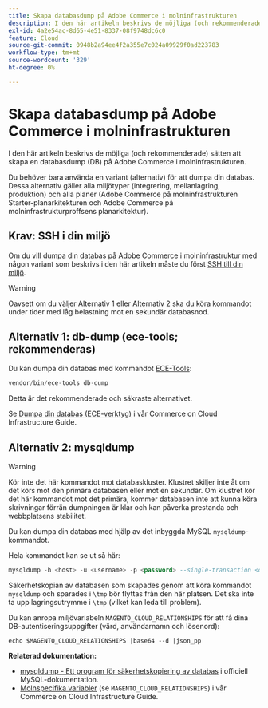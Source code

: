 ```yaml
---
title: Skapa databasdump på Adobe Commerce i molninfrastrukturen
description: I den här artikeln beskrivs de möjliga (och rekommenderade) sätten att skapa en databasdump (DB) på Adobe Commerce i molninfrastrukturen.
exl-id: 4a2e54ac-8d65-4e51-8337-08f9748dc6c0
feature: Cloud
source-git-commit: 0948b2a94ee4f2a355e7c024a09929f0ad223783
workflow-type: tm+mt
source-wordcount: '329'
ht-degree: 0%

---
```


# Skapa databasdump på Adobe Commerce i molninfrastrukturen

I den här artikeln beskrivs de möjliga (och rekommenderade) sätten att skapa en databasdump (DB) på Adobe Commerce i molninfrastrukturen.

Du behöver bara använda en variant (alternativ) för att dumpa din databas. Dessa alternativ gäller alla miljötyper (integrering, mellanlagring, produktion) och alla planer (Adobe Commerce på molninfrastrukturen Starter-planarkitekturen och Adobe Commerce på molninfrastrukturproffsens planarkitektur).

## Krav: SSH i din miljö

Om du vill dumpa din databas på Adobe Commerce i molninfrastruktur med någon variant som beskrivs i den här artikeln måste du först [SSH till din miljö](https://experienceleague.adobe.com/docs/commerce-cloud-service/user-guide/develop/secure-connections.html?lang=sv-SE).

>[!WARNING]
>
>Oavsett om du väljer Alternativ 1 eller Alternativ 2 ska du köra kommandot under tider med låg belastning mot en sekundär databasnod.

## Alternativ 1: db-dump (**ece-tools; rekommenderas**)

Du kan dumpa din databas med kommandot [ECE-Tools](https://experienceleague.adobe.com/docs/commerce-cloud-service/user-guide/dev-tools/ece-tools/update-package.html?lang=sv-SE):

```php
vendor/bin/ece-tools db-dump
```

Detta är det rekommenderade och säkraste alternativet.

Se [Dumpa din databas (ECE-verktyg)](https://experienceleague.adobe.com/docs/commerce-cloud-service/user-guide/develop/storage/database-dump.html?lang=sv-SE) i vår Commerce on Cloud Infrastructure Guide.

## Alternativ 2: mysqldump

>[!WARNING]
>
>Kör inte det här kommandot mot databaskluster. Klustret skiljer inte åt om det körs mot den primära databasen eller mot en sekundär. Om klustret kör det här kommandot mot det primära, kommer databasen inte att kunna köra skrivningar förrän dumpningen är klar och kan påverka prestanda och webbplatsens stabilitet.

Du kan dumpa din databas med hjälp av det inbyggda MySQL `mysqldump`-kommandot.

Hela kommandot kan se ut så här:

```sql
mysqldump -h <host> -u <username> -p <password> --single-transaction <db_name> | gzip > /tmp/<dump_name>.sql.gz
```

Säkerhetskopian av databasen som skapades genom att köra kommandot `mysqldump` och sparades i `\tmp` bör flyttas från den här platsen. Det ska inte ta upp lagringsutrymme i `\tmp` (vilket kan leda till problem).

Du kan anropa miljövariabeln `MAGENTO_CLOUD_RELATIONSHIPS` för att få dina DB-autentiseringsuppgifter (värd, användarnamn och lösenord):

```
echo $MAGENTO_CLOUD_RELATIONSHIPS |base64 --d |json_pp
```

**Relaterad dokumentation:**

* [mysqldump - Ett program för säkerhetskopiering av databas](https://dev.mysql.com/doc/refman/8.0/en/mysqldump.html) i officiell MySQL-dokumentation.
* [Molnspecifika variabler](https://experienceleague.adobe.com/docs/commerce-cloud-service/user-guide/configure/env/stage/variables-cloud.html?lang=sv-SE) (se `MAGENTO_CLOUD_RELATIONSHIPS`) i vår Commerce on Cloud Infrastructure Guide.
